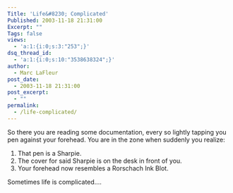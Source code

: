 ```yaml
---
Title: 'Life&#8230; Complicated'
Published: 2003-11-18 21:31:00
Excerpt: ""
Tags: false
views:
  - 'a:1:{i:0;s:3:"253";}'
dsq_thread_id:
  - 'a:1:{i:0;s:10:"3538638324";}'
author:
  - Marc LaFleur
post_date:
  - 2003-11-18 21:31:00
post_excerpt:
  - ""
permalink:
  - /life-complicated/
---
```

<p>So there you are reading some documentation, every so lightly tapping you pen against your forehead. You are in the zone when suddenly you realize:</p>
<ol>
<li>That pen is a Sharpie.</li>
<li>The cover for said Sharpie is on the desk in front of you.</li>
<li>Your forehead now resembles a Rorschach Ink Blot.</li></ol>
<p>Sometimes life is complicated....</p>